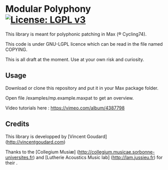 # Modular Polyphony [![License: LGPL v3](https://img.shields.io/badge/License-LGPL%20v3-blue.svg)](http://www.gnu.org/licenses/lgpl-3.0)

This library is meant for polyphonic patching in Max (® Cycling74).

This code is under GNU-LGPL licence which can be read in the file named COPYING.

This is all draft at the moment.
Use at your own risk and curiosity.

## Usage
Download or clone this repository and put it in your Max package folder.

Open file /examples/mp.example.maxpat to get an overview.

Video tutorials here : https://vimeo.com/album/4387798

## Credits

This library is developped by [Vincent Goudard] (http://vincentgoudard.com)

Thanks to the [Collegium Musiæ] (http://collegium.musicae.sorbonne-universites.fr) and [Lutherie Acoustics Music lab] (http://lam.jussieu.fr) for their .
